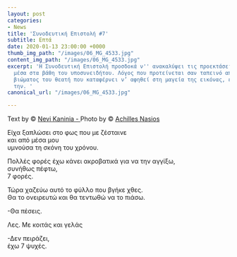 ```yaml
---
layout: post
categories:
- News
title: 'Συνοδευτική Επιστολή #7'
subtitle: Επτά
date: 2020-01-13 23:00:00 +0000
thumb_img_path: "/images/06_MG_4533.jpg"
content_img_path: "/images/06_MG_4533.jpg"
excerpt: 'Η Συνοδευτική Επιστολή προσδοκά ν'' ανακαλύψει τις προεκτάσεις της εικόνας
  μέσα στα βάθη του υποσυνειδήτου. Λόγος που προτείνεται σαν ταπεινό απαύγασμα του
  βιώματος του θεατή που καταφέρνει ν’ αφηθεί στη μαγεία της εικόνας, επαναδημιουργώντας
  την. '
canonical_url: "/images/06_MG_4533.jpg"

---
```

Text by © <a href="https://www.facebook.com/nevi.kaninia" target="blank">Nevi Kaninia - </a>Photo by © <a href="https://anikon.org/" target="blank">Achilles Nasios</a>

Είχα ξαπλώσει στο φως που με ζέσταινε  
και από μέσα μου   
υμνούσα τη σκόνη του χρόνου.

Πολλές φορές έχω κάνει ακροβατικά για να την αγγίξω,  
συνήθως πέφτω,  
7 φορές.

Τώρα χαζεύω αυτό το φύλλο που βγήκε χθες.  
Θα το ονειρευτώ και θα τεντωθώ να το πιάσω.

\-Θα πέσεις.   
  
Λες. Με κοιτάς και γελάς

\-Δεν πειράζει,   
έχω 7 ψυχές.